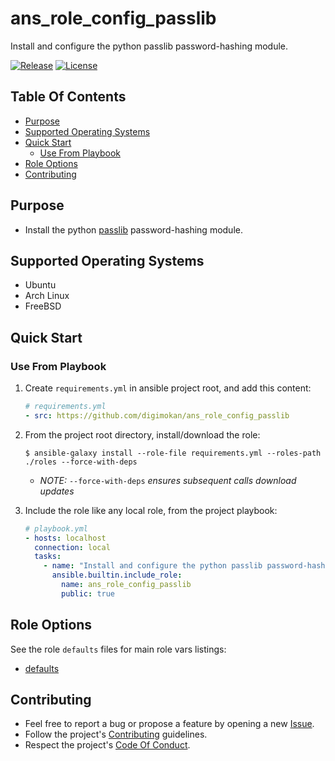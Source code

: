 # ans_role_config_passlib

Install and configure the python passlib password-hashing module.

[![Release](https://img.shields.io/github/release/digimokan/ans_role_config_passlib.svg?label=release)](https://github.com/digimokan/ans_role_config_passlib/releases/latest "Latest Release Notes")
[![License](https://img.shields.io/badge/license-MIT-blue.svg?label=license)](LICENSE.md "Project License")

## Table Of Contents

* [Purpose](#purpose)
* [Supported Operating Systems](#supported-operating-systems)
* [Quick Start](#quick-start)
    * [Use From Playbook](#use-from-playbook)
* [Role Options](#role-options)
* [Contributing](#contributing)

## Purpose

* Install the python [passlib](https://passlib.readthedocs.io/en/stable/lib/passlib.hash.html)
  password-hashing module.

## Supported Operating Systems

* Ubuntu
* Arch Linux
* FreeBSD

## Quick Start

### Use From Playbook

1. Create `requirements.yml` in ansible project root, and add this content:

   ```yaml
   # requirements.yml
   - src: https://github.com/digimokan/ans_role_config_passlib
   ```

2. From the project root directory, install/download the role:

   ```shell
   $ ansible-galaxy install --role-file requirements.yml --roles-path ./roles --force-with-deps
   ```

   * _NOTE:_ `--force-with-deps` _ensures subsequent calls download updates_

3. Include the role like any local role, from the project playbook:

   ```yaml
   # playbook.yml
   - hosts: localhost
     connection: local
     tasks:
       - name: "Install and configure the python passlib password-hashing module"
         ansible.builtin.include_role:
           name: ans_role_config_passlib
           public: true
   ```

## Role Options

See the role `defaults` files for main role vars listings:

  * [defaults](../defaults/main/)

## Contributing

* Feel free to report a bug or propose a feature by opening a new
  [Issue](https://github.com/digimokan/ans_role_config_passlib/issues).
* Follow the project's [Contributing](CONTRIBUTING.md) guidelines.
* Respect the project's [Code Of Conduct](CODE_OF_CONDUCT.md).

